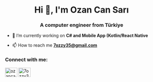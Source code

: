 <h1 align="center">Hi 👋, I'm Ozan Can Sarı</h1>
<h3 align="center">A computer engineer from Türkiye</h3>

- 🔭 I’m currently working on **C# and Mobile App (Kotlin/React Native**

- 📫 How to reach me **7ozzy35@gmail.com**

<h3 align="left">Connect with me:</h3>
<p align="left">
<a href="https://linkedin.com/in/ozancan sari" target="blank"><img align="center" src="https://raw.githubusercontent.com/rahuldkjain/github-profile-readme-generator/master/src/images/icons/Social/linked-in-alt.svg" alt="ozancan sari" height="30" width="40" /></a>
<a href="https://instagram.com/7ozzy35" target="blank"><img align="center" src="https://raw.githubusercontent.com/rahuldkjain/github-profile-readme-generator/master/src/images/icons/Social/instagram.svg" alt="7ozzy35" height="30" width="40" /></a>
</p>







